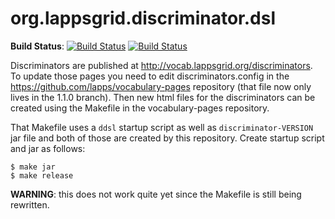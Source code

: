 org.lappsgrid.discriminator.dsl
===============================


**Build Status**:
[![Build Status](http://grid.anc.org:9080/travis/svg/lappsgrid-incubator/org.lappsgrid.discriminator.dsl?branch=master)](https://travis-ci.org/lappsgrid-incubator/org.lappsgrid.discriminator.dsl)
[![Build Status](http://grid.anc.org:9080/travis/svg/lappsgrid-incubator/org.lappsgrid.discriminator.dsl?branch=develop)](https://travis-ci.org/lappsgrid-incubator/org.lappsgrid.discriminator.dsl)


Discriminators are published at http://vocab.lappsgrid.org/discriminators. To update those pages you need to edit discriminators.config in the https://github.com/lapps/vocabulary-pages repository (that file now only lives in the 1.1.0 branch). Then new html files for the discriminators can be created using the Makefile in the vocabulary-pages repository.

That Makefile uses a `ddsl` startup script as well as `discriminator-VERSION` jar file and both of those are created by this repository. Create startup script and jar as follows:

```
$ make jar
$ make release
```

**WARNING**: this does not work quite yet since the Makefile is still being rewritten.

